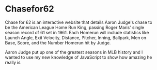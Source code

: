 # Chasefor62
Chase for 62 is an interactive website that details Aaron Judge's chase
to be the American League Home Run King, passing Roger Maris' single season
record of 61 set in 1961. Each Homerun will include statistics like Launch Angle,
Exit Velocity, Distance, Pitcher, Inning, Ballpark, Men on Base, Score, and the Number Homerun hit by Judge. 

Aaron Judge put up one of the greatest seasons in MLB history and I wanted to use
my new knowledge of JavaScript to show how amazing he really is
